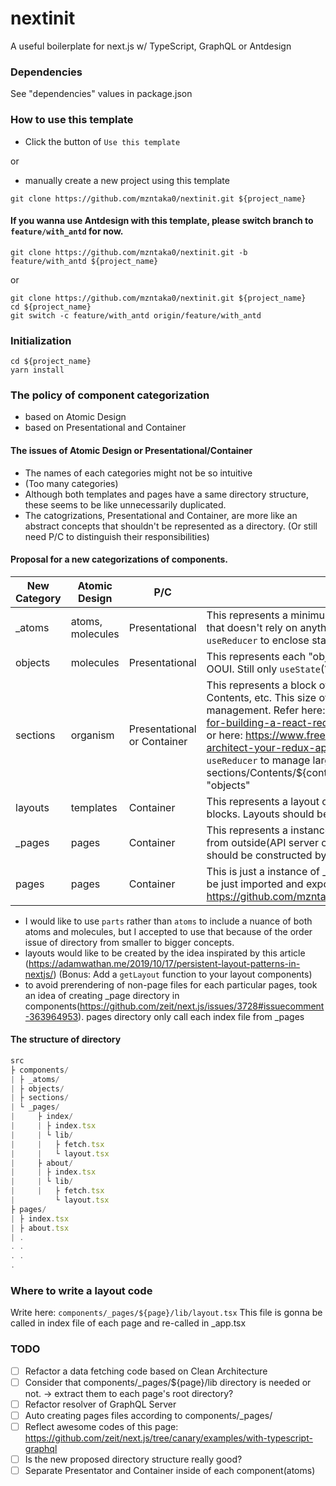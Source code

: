 # nextinit
A useful boilerplate for next.js w/ TypeScript, GraphQL or Antdesign

### Dependencies
See "dependencies" values in package.json


### How to use this template
* Click the button of `Use this template`

or 

* manually create a new project using this template
```
git clone https://github.com/mzntaka0/nextinit.git ${project_name}
```

#### If you wanna use Antdesign with this template, please switch branch to `feature/with_antd` for now.
```
git clone https://github.com/mzntaka0/nextinit.git -b feature/with_antd ${project_name}
```
or 
```
git clone https://github.com/mzntaka0/nextinit.git ${project_name}
cd ${project_name}
git switch -c feature/with_antd origin/feature/with_antd
```


### Initialization
```
cd ${project_name}
yarn install
```


### The policy of component categorization
* based on Atomic Design
* based on Presentational and Container

#### The issues of Atomic Design or Presentational/Container
* The names of each categories might not be so intuitive
* (Too many categories)
* Although both templates and pages have a same directory structure, these seems to be like unnecessarily duplicated.
* The catogrizations, Presentational and Container, are more like an abstract concepts that shouldn't be represented as a directory. (Or still need P/C to distinguish their responsibilities)

#### Proposal for a new categorizations of components.
|New Category|Atomic Design|P/C|description|
-----|-----|-----|-----
|\_atoms|atoms, molecules|Presentational|This represents a minimum part of component, only having local state that doesn't rely on anything. Atoms may only have `useState` not having `useReducer` to enclose states inside.|
|objects|molecules|Presentational|This represents each "objects" concerned by the poinf of view from OOUI. Still only `useState`(?)|
|sections|organism|Presentational or Container|This represents a block of components, which could be Header, Footer, Contents, etc. This size of components are gonna be a unit of redux management. Refer here: https://medium.com/@rajaraodv/a-guide-for-building-a-react-redux-crud-app-7fe0b8943d0f#.c4yhhvk0d or here: https://www.freecodecamp.org/news/the-best-way-to-architect-your-redux-app-ad9bd16c8e2d/ Sections would have `useReducer` to manage larger states. Each sections/Contents/${content}.tsx should be constructed by combining "objects"|
|layouts|templates|Container|This represents a layout of the page probably combinating some blocks. Layouts should be included in each \_page directory.|
|\_pages|pages|Container|This represents a instance of each layouts, possibly fetching some data from outside(API server or local store). Each \_pages/${page}.tsx should be constructed by combining Contents(section).|
|pages|pages|Container|This is just a instance of \_pages(each \_pages/${page}/index.tsx would be just imported and exported. See an example here: https://github.com/mzntaka0/nextinit/blob/develop/src/pages/index.tsx |

* I would like to use `parts` rather than `atoms` to include a nuance of both atoms and molecules, but I accepted to use that because of the order issue of directory from smaller to bigger concepts.
* layouts would like to be created by the idea inspirated by this article (https://adamwathan.me/2019/10/17/persistent-layout-patterns-in-nextjs/) (Bonus: Add a `getLayout` function to your layout components)
* to avoid prerendering of non-page files for each particular pages, took an idea of creating \_page directory in components(https://github.com/zeit/next.js/issues/3728#issuecomment-363964953). pages directory only call each index file from \_pages

#### The structure of directory
```ts
src
├ components/
| ├ _atoms/
| ├ objects/
| ├ sections/
| └ _pages/
|     ├ index/
|     | ├ index.tsx
|     | └ lib/
|     |   ├ fetch.tsx
|     |   └ layout.tsx
|     ├ about/
|     | ├ index.tsx
|     | └ lib/
|     |   ├ fetch.tsx
|         └ layout.tsx
├ pages/
| ├ index.tsx
| ├ about.tsx
| .
. .
. .
.
```

### Where to write a layout code
Write here: `components/_pages/${page}/lib/layout.tsx`
This file is gonna be called in index file of each page and re-called in _app.tsx


### TODO
- [ ] Refactor a data fetching code based on Clean Architecture 
- [ ] Consider that components/\_pages/${page}/lib directory is needed or not. -> extract them to each page's root directory?
- [ ] Refactor resolver of GraphQL Server
- [ ] Auto creating pages files according to components/\_pages/
- [ ] Reflect awesome codes of this page: https://github.com/zeit/next.js/tree/canary/examples/with-typescript-graphql
- [ ] Is the new proposed directory structure really good?
- [ ] Separate Presentator and Container inside of each component(atoms)
